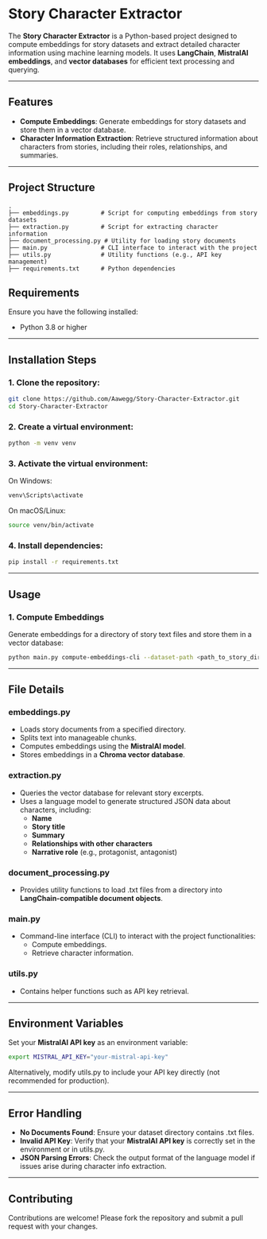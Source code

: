 # Story Character Extractor

The **Story Character Extractor** is a Python-based project designed to compute embeddings for story datasets and extract detailed character information using machine learning models. It uses **LangChain**, **MistralAI embeddings**, and **vector databases** for efficient text processing and querying.

---

## Features

- **Compute Embeddings**: Generate embeddings for story datasets and store them in a vector database.
- **Character Information Extraction**: Retrieve structured information about characters from stories, including their roles, relationships, and summaries.

---

## Project Structure

```text
.
├── embeddings.py         # Script for computing embeddings from story datasets
├── extraction.py         # Script for extracting character information
├── document_processing.py # Utility for loading story documents
├── main.py               # CLI interface to interact with the project
├── utils.py              # Utility functions (e.g., API key management)
├── requirements.txt      # Python dependencies
```

## Requirements

Ensure you have the following installed:

- Python 3.8 or higher

---

## Installation Steps

### 1. Clone the repository:
```bash
git clone https://github.com/Aawegg/Story-Character-Extractor.git
cd Story-Character-Extractor
```

### 2. Create a virtual environment:
```bash
python -m venv venv
```

### 3. Activate the virtual environment:
On Windows:
```bash
venv\Scripts\activate
```

On macOS/Linux:
```bash
source venv/bin/activate
```

### 4. Install dependencies:
```bash
pip install -r requirements.txt
```

---

## Usage

### 1. Compute Embeddings
Generate embeddings for a directory of story text files and store them in a vector database:

```bash
python main.py compute-embeddings-cli --dataset-path <path_to_story_directory>
```

---

## File Details

### embeddings.py
- Loads story documents from a specified directory.
- Splits text into manageable chunks.
- Computes embeddings using the **MistralAI model**.
- Stores embeddings in a **Chroma vector database**.

### extraction.py
- Queries the vector database for relevant story excerpts.
- Uses a language model to generate structured JSON data about characters, including:
  - **Name**
  - **Story title**
  - **Summary**
  - **Relationships with other characters**
  - **Narrative role** (e.g., protagonist, antagonist)

### document_processing.py
- Provides utility functions to load .txt files from a directory into **LangChain-compatible document objects**.

### main.py
- Command-line interface (CLI) to interact with the project functionalities:
  - Compute embeddings.
  - Retrieve character information.

### utils.py
- Contains helper functions such as API key retrieval.

---

## Environment Variables

Set your **MistralAI API key** as an environment variable:

```bash
export MISTRAL_API_KEY="your-mistral-api-key"
```

Alternatively, modify utils.py to include your API key directly (not recommended for production).

---

## Error Handling

- **No Documents Found**: Ensure your dataset directory contains .txt files.
- **Invalid API Key**: Verify that your **MistralAI API key** is correctly set in the environment or in utils.py.
- **JSON Parsing Errors**: Check the output format of the language model if issues arise during character info extraction.

---

## Contributing

Contributions are welcome! Please fork the repository and submit a pull request with your changes.
